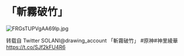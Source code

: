 # 「斬霧破竹」

![FRGsTUPVgAA69lp.jpg](./assets/FRGsTUPVgAA69lp.jpg)

转载自 Twitter SOLANI@drawing_account 「斬霧破竹」 #原神#神里綾華 <https://t.co/SJf2kFU4R6>

